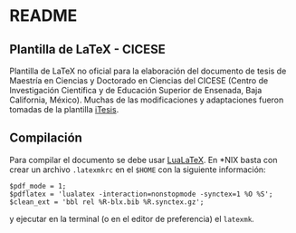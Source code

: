 # README

## Plantilla de LaTeX - CICESE

Plantilla de LaTeX no oficial para la elaboración del documento de tesis de
Maestría en Ciencias y Doctorado en Ciencias del CICESE (Centro de Investigación
Científica y de Educación Superior de Ensenada, Baja California, México). Muchas
de las modificaciones y adaptaciones fueron tomadas de la plantilla
[iTesis](https://github.com/panzerfausten/latex_template_cicese).


## Compilación

Para compilar el documento se debe usar [LuaLaTeX](http://www.luatex.org/). En
*NIX basta con crear un archivo `.latexmkrc` en el `$HOME` con la siguiente
información:

    $pdf_mode = 1;
    $pdflatex = 'lualatex -interaction=nonstopmode -synctex=1 %O %S';
    $clean_ext = 'bbl rel %R-blx.bib %R.synctex.gz';

y ejecutar en la terminal (o en el editor de preferencia) el `latexmk`.
